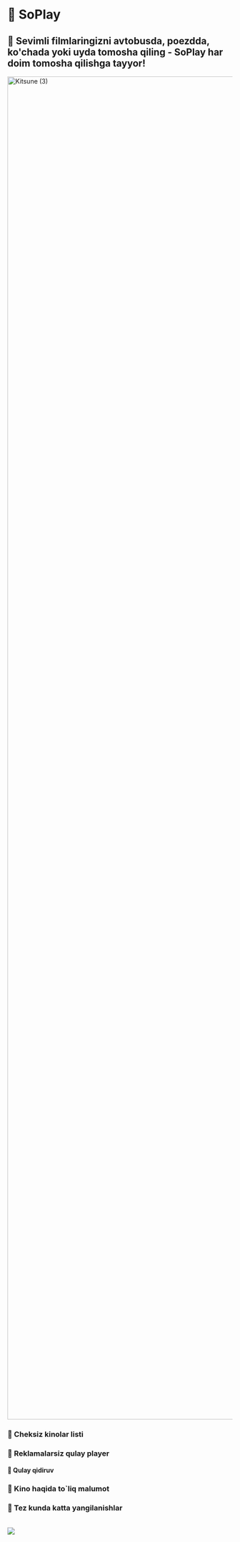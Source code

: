 # 📱 SoPlay

## 🚀 Sevimli filmlaringizni avtobusda, poezdda, ko'chada yoki uyda tomosha qiling - SoPlay har doim tomosha qilishga tayyor!

<img width="3010" alt="Kitsune (3)" src="https://github.com/professorDeveloper/SoPlay/assets/108933534/09d00682-04e0-4cbd-998b-b1b10f14d3d4">

### 📌 Cheksiz kinolar listi
### 📌 Reklamalarsiz qulay player
#### 📌 Qulay qidiruv  
### 📌 Kino haqida to`liq malumot 
### 📌 Tez kunda katta yangilanishlar

<br>
<a href="https://bmc.link/chihaku"><img src="https://img.buymeacoffee.com/button-api/?text=Buy me a coffee&emoji=&slug=chihaku&button_colour=FFDD00&font_colour=000000&font_family=Poppins&outline_colour=000000&coffee_colour=ffffff" /></a>
<br>

